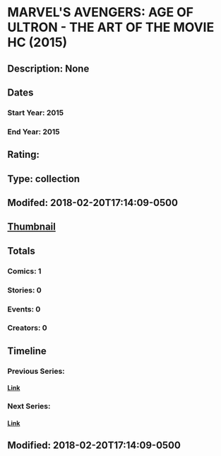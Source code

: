 # MARVEL'S AVENGERS: AGE OF ULTRON - THE ART OF THE MOVIE HC (2015)
## Description: None
## Dates
### Start Year: 2015
### End Year: 2015
## Rating: 
## Type: collection
## Modifed: 2018-02-20T17:14:09-0500
## [Thumbnail](http://i.annihil.us/u/prod/marvel/i/mg/b/40/image_not_available.jpg)
## Totals
### Comics: 1
### Stories: 0
### Events: 0
### Creators: 0
## Timeline
### Previous Series: 
#### [Link]()
### Next Series: 
#### [Link]()
## Modified: 2018-02-20T17:14:09-0500